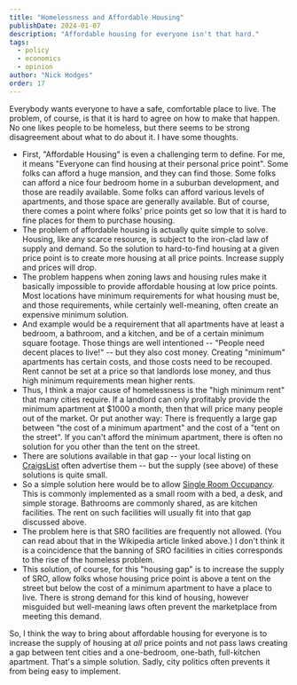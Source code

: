 ```yaml
---
title: "Homelessness and Affordable Housing"
publishDate: 2024-01-07
description: "Affordable housing for everyone isn't that hard."
tags:
  - policy
  - economics
  - opinion
author: "Nick Hodges"
order: 17
---
```


Everybody wants everyone to have a safe, comfortable place to live. The problem, of course, is that it is hard to agree on how to make that happen. No one likes people to be homeless, but there seems to be strong disagreement about what to do about it. I have some thoughts.

- First, "Affordable Housing" is even a challenging term to define. For me, it means "Everyone can find housing at their personal price point". Some folks can afford a huge mansion, and they can find those. Some folks can afford a nice four bedroom home in a suburban development, and those are readily available. Some folks can afford various levels of apartments, and those space are generally available. But of course, there comes a point where folks' price points get so low that it is hard to fine places for them to purchase housing.
- The problem of affordable housing is actually quite simple to solve. Housing, like any scarce resource, is subject to the iron-clad law of supply and demand. So the solution to hard-to-find housing at a given price point is to create more housing at all price points. Increase supply and prices will drop.
- The problem happens when zoning laws and housing rules make it basically impossible to provide affordable housing at low price points. Most locations have minimum requirements for what housing must be, and those requirements, while certainly well-meaning, often create an expensive minimum solution.
- And example would be a requirement that all apartments have at least a bedroom, a bathroom, and a kitchen, and be of a certain minimum square footage. Those things are well intentioned -- "People need decent places to live!" -- but they also cost money. Creating "minimum" apartments has certain costs, and those costs need to be recouped. Rent cannot be set at a price so that landlords lose money, and thus high minimum requirements mean higher rents.
- Thus, I think a major cause of homelessness is the "high minimum rent" that many cities require. If a landlord can only profitably provide the minimum apartment at $1000 a month, then that will price many people out of the market. Or put another way: There is frequently a large gap between "the cost of a minimum apartment" and the cost of a "tent on the street". If you can't afford the minimum apartment, there is often no solution for you other than the tent on the street.
- There are solutions available in that gap -- your local listing on [CraigsList](https://craigslist.org/) often advertise them -- but the supply (see above) of these solutions is quite small.
- So a simple solution here would be to allow [Single Room Occupancy](https://en.wikipedia.org/wiki/Single_room_occupancy). This is commonly implemented as a small room with a bed, a desk, and simple storage. Bathrooms are commonly shared, as are kitchen facilities. The rent on such facilities will usually fit into that gap discussed above.
- The problem here is that SRO facilities are frequently not allowed. (You can read about that in the Wikipedia article linked above.) I don't think it is a coincidence that the banning of SRO facilities in cities corresponds to the rise of the homeless problem.
- This solution, of course, for this "housing gap" is to increase the supply of SRO, allow folks whose housing price point is above a tent on the street but below the cost of a minimum apartment to have a place to live. There is strong demand for this kind of housing, however misguided but well-meaning laws often prevent the marketplace from meeting this demand.

So, I think the way to bring about affordable housing for everyone is to increase the supply of housing at _*all*_ price points and not pass laws creating a gap between tent cities and a one-bedroom, one-bath, full-kitchen apartment. That's a simple solution. Sadly, city politics often prevents it from being easy to implement.
